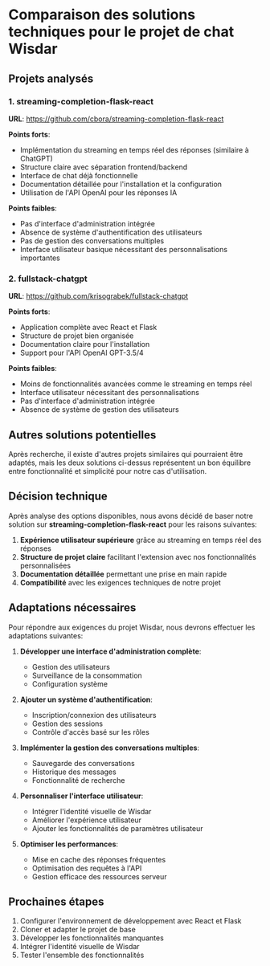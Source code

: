 # Comparaison des solutions techniques pour le projet de chat Wisdar

## Projets analysés

### 1. streaming-completion-flask-react
**URL**: https://github.com/cbora/streaming-completion-flask-react

**Points forts**:
- Implémentation du streaming en temps réel des réponses (similaire à ChatGPT)
- Structure claire avec séparation frontend/backend
- Interface de chat déjà fonctionnelle
- Documentation détaillée pour l'installation et la configuration
- Utilisation de l'API OpenAI pour les réponses IA

**Points faibles**:
- Pas d'interface d'administration intégrée
- Absence de système d'authentification des utilisateurs
- Pas de gestion des conversations multiples
- Interface utilisateur basique nécessitant des personnalisations importantes

### 2. fullstack-chatgpt
**URL**: https://github.com/krisograbek/fullstack-chatgpt

**Points forts**:
- Application complète avec React et Flask
- Structure de projet bien organisée
- Documentation claire pour l'installation
- Support pour l'API OpenAI GPT-3.5/4

**Points faibles**:
- Moins de fonctionnalités avancées comme le streaming en temps réel
- Interface utilisateur nécessitant des personnalisations
- Pas d'interface d'administration intégrée
- Absence de système de gestion des utilisateurs

## Autres solutions potentielles

Après recherche, il existe d'autres projets similaires qui pourraient être adaptés, mais les deux solutions ci-dessus représentent un bon équilibre entre fonctionnalité et simplicité pour notre cas d'utilisation.

## Décision technique

Après analyse des options disponibles, nous avons décidé de baser notre solution sur **streaming-completion-flask-react** pour les raisons suivantes:

1. **Expérience utilisateur supérieure** grâce au streaming en temps réel des réponses
2. **Structure de projet claire** facilitant l'extension avec nos fonctionnalités personnalisées
3. **Documentation détaillée** permettant une prise en main rapide
4. **Compatibilité** avec les exigences techniques de notre projet

## Adaptations nécessaires

Pour répondre aux exigences du projet Wisdar, nous devrons effectuer les adaptations suivantes:

1. **Développer une interface d'administration complète**:
   - Gestion des utilisateurs
   - Surveillance de la consommation
   - Configuration système

2. **Ajouter un système d'authentification**:
   - Inscription/connexion des utilisateurs
   - Gestion des sessions
   - Contrôle d'accès basé sur les rôles

3. **Implémenter la gestion des conversations multiples**:
   - Sauvegarde des conversations
   - Historique des messages
   - Fonctionnalité de recherche

4. **Personnaliser l'interface utilisateur**:
   - Intégrer l'identité visuelle de Wisdar
   - Améliorer l'expérience utilisateur
   - Ajouter les fonctionnalités de paramètres utilisateur

5. **Optimiser les performances**:
   - Mise en cache des réponses fréquentes
   - Optimisation des requêtes à l'API
   - Gestion efficace des ressources serveur

## Prochaines étapes

1. Configurer l'environnement de développement avec React et Flask
2. Cloner et adapter le projet de base
3. Développer les fonctionnalités manquantes
4. Intégrer l'identité visuelle de Wisdar
5. Tester l'ensemble des fonctionnalités
